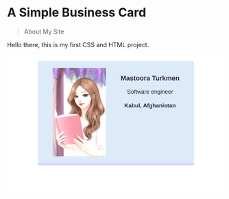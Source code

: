 # A Simple Business Card

> About My Site

Hello there, this is my first CSS and HTML project.

![screenshot](screenshot.png)